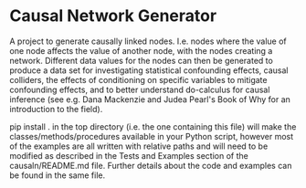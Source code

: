 # Causal Network Generator

A project to generate causally linked nodes. I.e. nodes where the value of one node affects the value of another node, with the nodes creating a network. Different data values for the nodes can then be generated to produce a data set for investigating statistical confounding effects, causal colliders, the effects of conditioning on specific variables to mitigate confounding effects, and to better understand do-calculus for causal inference (see e.g. Dana Mackenzie and Judea Pearl's Book of Why for an introduction to the field). 

pip install . 
in the top directory (i.e. the one containing this file) will make the classes/methods/procedures available in your Python script, however most of the examples are all written with relative paths and will need to be modified as described in the Tests and Examples section of the causaln/README.md file. Further details about the code and examples can be found in the same file.